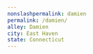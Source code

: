 ```yaml
---
﻿nonslashpermalink: damien
permalink: /damien/
alley: Damien
city: East Haven
state: Connecticut
---
```

